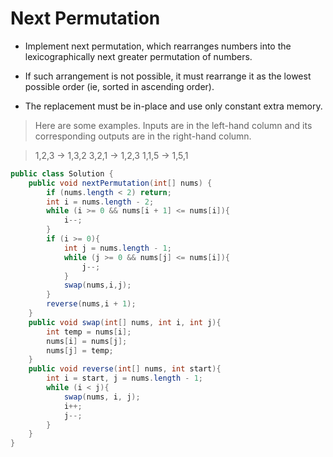 # Next Permutation
- Implement next permutation, which rearranges numbers into the lexicographically next greater permutation of numbers.

- If such arrangement is not possible, it must rearrange it as the lowest possible order (ie, sorted in ascending order).

- The replacement must be in-place and use only constant extra memory.

> Here are some examples. Inputs are in the left-hand column and its corresponding outputs are in the right-hand column.

> 1,2,3 → 1,3,2
> 3,2,1 → 1,2,3
> 1,1,5 → 1,5,1

```java
public class Solution {
    public void nextPermutation(int[] nums) {
        if (nums.length < 2) return;
        int i = nums.length - 2;
        while (i >= 0 && nums[i + 1] <= nums[i]){
            i--;
        }
        if (i >= 0){
            int j = nums.length - 1;
            while (j >= 0 && nums[j] <= nums[i]){
                j--;
            }
            swap(nums,i,j);
        }
        reverse(nums,i + 1);
    }
    public void swap(int[] nums, int i, int j){
        int temp = nums[i];
        nums[i] = nums[j];
        nums[j] = temp;
    }
    public void reverse(int[] nums, int start){
        int i = start, j = nums.length - 1;
        while (i < j){
            swap(nums, i, j);
            i++;
            j--;
        }
    }
}
```
